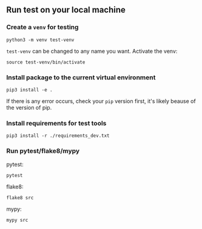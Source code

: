 ## Run test on your local machine
### Create a `venv` for testing
```
python3 -m venv test-venv    
```
`test-venv` can be changed to any name you want.
Activate the venv:
```
source test-venv/bin/activate
```

### Install package to the current virtual environment
```
pip3 install -e .  
```
If there is any error occurs, check your `pip` version first, it's likely beause of the version of pip.

### Install requirements for test tools
```
pip3 install -r ./requirements_dev.txt
```

### Run pytest/flake8/mypy
pytest:
```
pytest
```
flake8:
```
flake8 src
```
mypy:
```
mypy src
```